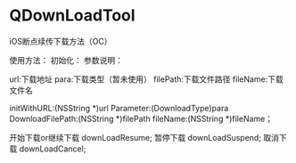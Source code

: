 # QDownLoadTool
iOS断点续传下载方法（OC）

使用方法：
初始化：
参数说明：

 url:下载地址
 para:下载类型（暂未使用）
 filePath:下载文件路径
 fileName:下载文件名

initWithURL:(NSString *)url Parameter:(DownloadType)para DownloadFilePath:(NSString *)filePath fileName:(NSString *)fileName；


开始下载or继续下载
downLoadResume;
暂停下载
downLoadSuspend;
取消下载
downLoadCancel;

